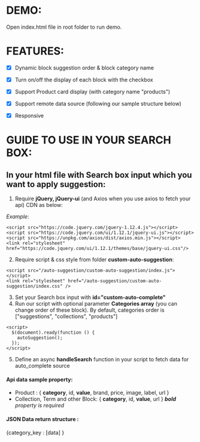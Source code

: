 # DEMO: 
Open index.html file in root folder to run demo.

# FEATURES:
- [x] Dynamic block suggestion order & block category name
- [x] Turn on/off the display of each block with the checkbox 
- [x] Support Product card display (with category name "products")
- [x] Support remote data source (following our sample structure below)
- [x] Responsive


# GUIDE TO USE IN YOUR SEARCH BOX:

## In your html file with Search box input which you want to apply suggestion:

1. Require **jQuery, jQuery-ui** (and Axios when you use axios to fetch your api) CDN as below:

_Example_:
```
<script src="https://code.jquery.com/jquery-1.12.4.js"></script>
<script src="https://code.jquery.com/ui/1.12.1/jquery-ui.js"></script>
<script src="https://unpkg.com/axios/dist/axios.min.js"></script>
<link rel="stylesheet" href="https://code.jquery.com/ui/1.12.1/themes/base/jquery-ui.css"/>
```

2. Require script & css style from folder **custom-auto-suggestion**:
```
<script src="/auto-suggestion/custom-auto-suggestion/index.js"></script>
<link rel="stylesheet" href="/auto-suggestion/custom-auto-suggestion/index.css" />
```
3. Set your Search box input with **id="custom-auto-complete"**
4. Run our script with optional parameter **Categories array** (you can change order of these block). By default, categories order is ["suggestions", "collections", "products"]
```
<script>
  $(document).ready(function () {
    autoSuggestion();
  });
</script>
```
5. Define an async **handleSearch** function in your script to fetch data for auto_complete source
#### Api data sample property:
* Product : { **category**, id, **value**, brand, price, image, label, url }
* Collection, Term and other Block: { **category**, id, **value**, url }
 _**bold** property is required_
 
#### JSON Data return structure : 
  {category_key : [data] }
 

